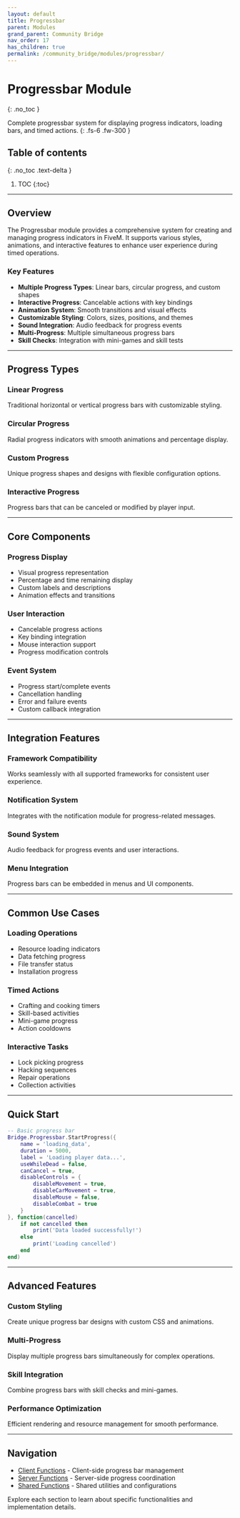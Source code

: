 ```yaml
---
layout: default
title: Progressbar
parent: Modules
grand_parent: Community Bridge
nav_order: 17
has_children: true
permalink: /community_bridge/modules/progressbar/
---
```


# Progressbar Module
{: .no_toc }

Complete progressbar system for displaying progress indicators, loading bars, and timed actions.
{: .fs-6 .fw-300 }

## Table of contents
{: .no_toc .text-delta }

1. TOC
{:toc}

---

## Overview

The Progressbar module provides a comprehensive system for creating and managing progress indicators in FiveM. It supports various styles, animations, and interactive features to enhance user experience during timed operations.

### Key Features

- **Multiple Progress Types**: Linear bars, circular progress, and custom shapes
- **Interactive Progress**: Cancelable actions with key bindings
- **Animation System**: Smooth transitions and visual effects
- **Customizable Styling**: Colors, sizes, positions, and themes
- **Sound Integration**: Audio feedback for progress events
- **Multi-Progress**: Multiple simultaneous progress bars
- **Skill Checks**: Integration with mini-games and skill tests

---

## Progress Types

### Linear Progress
Traditional horizontal or vertical progress bars with customizable styling.

### Circular Progress
Radial progress indicators with smooth animations and percentage display.

### Custom Progress
Unique progress shapes and designs with flexible configuration options.

### Interactive Progress
Progress bars that can be canceled or modified by player input.

---

## Core Components

### Progress Display
- Visual progress representation
- Percentage and time remaining display
- Custom labels and descriptions
- Animation effects and transitions

### User Interaction
- Cancelable progress actions
- Key binding integration
- Mouse interaction support
- Progress modification controls

### Event System
- Progress start/complete events
- Cancellation handling
- Error and failure events
- Custom callback integration

---

## Integration Features

### Framework Compatibility
Works seamlessly with all supported frameworks for consistent user experience.

### Notification System
Integrates with the notification module for progress-related messages.

### Sound System
Audio feedback for progress events and user interactions.

### Menu Integration
Progress bars can be embedded in menus and UI components.

---

## Common Use Cases

### Loading Operations
- Resource loading indicators
- Data fetching progress
- File transfer status
- Installation progress

### Timed Actions
- Crafting and cooking timers
- Skill-based activities
- Mini-game progress
- Action cooldowns

### Interactive Tasks
- Lock picking progress
- Hacking sequences
- Repair operations
- Collection activities

---

## Quick Start

```lua
-- Basic progress bar
Bridge.Progressbar.StartProgress({
    name = 'loading_data',
    duration = 5000,
    label = 'Loading player data...',
    useWhileDead = false,
    canCancel = true,
    disableControls = {
        disableMovement = true,
        disableCarMovement = true,
        disableMouse = false,
        disableCombat = true
    }
}, function(cancelled)
    if not cancelled then
        print('Data loaded successfully!')
    else
        print('Loading cancelled')
    end
end)
```

---

## Advanced Features

### Custom Styling
Create unique progress bar designs with custom CSS and animations.

### Multi-Progress
Display multiple progress bars simultaneously for complex operations.

### Skill Integration
Combine progress bars with skill checks and mini-games.

### Performance Optimization
Efficient rendering and resource management for smooth performance.

---

## Navigation

- [Client Functions](./client) - Client-side progress bar management
- [Server Functions](./server) - Server-side progress coordination
- [Shared Functions](./shared) - Shared utilities and configurations

Explore each section to learn about specific functionalities and implementation details.
